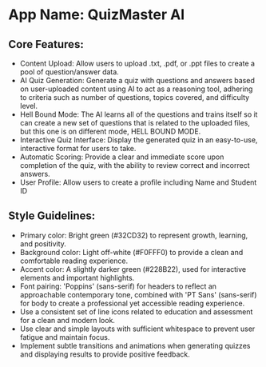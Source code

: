 # **App Name**: QuizMaster AI

## Core Features:

- Content Upload: Allow users to upload .txt, .pdf, or .ppt files to create a pool of question/answer data.
- AI Quiz Generation: Generate a quiz with questions and answers based on user-uploaded content using AI to act as a reasoning tool, adhering to criteria such as number of questions, topics covered, and difficulty level.
- Hell Bound Mode: The AI learns all of the questions and trains itself so it can create a new set of questions that is related to the uploaded files, but this one is on different mode, HELL BOUND MODE.
- Interactive Quiz Interface: Display the generated quiz in an easy-to-use, interactive format for users to take.
- Automatic Scoring: Provide a clear and immediate score upon completion of the quiz, with the ability to review correct and incorrect answers.
- User Profile: Allow users to create a profile including Name and Student ID

## Style Guidelines:

- Primary color: Bright green (#32CD32) to represent growth, learning, and positivity.
- Background color: Light off-white (#F0FFF0) to provide a clean and comfortable reading experience.
- Accent color: A slightly darker green (#228B22), used for interactive elements and important highlights.
- Font pairing: 'Poppins' (sans-serif) for headers to reflect an approachable contemporary tone, combined with 'PT Sans' (sans-serif) for body to create a professional yet accessible reading experience.
- Use a consistent set of line icons related to education and assessment for a clean and modern look.
- Use clear and simple layouts with sufficient whitespace to prevent user fatigue and maintain focus.
- Implement subtle transitions and animations when generating quizzes and displaying results to provide positive feedback.